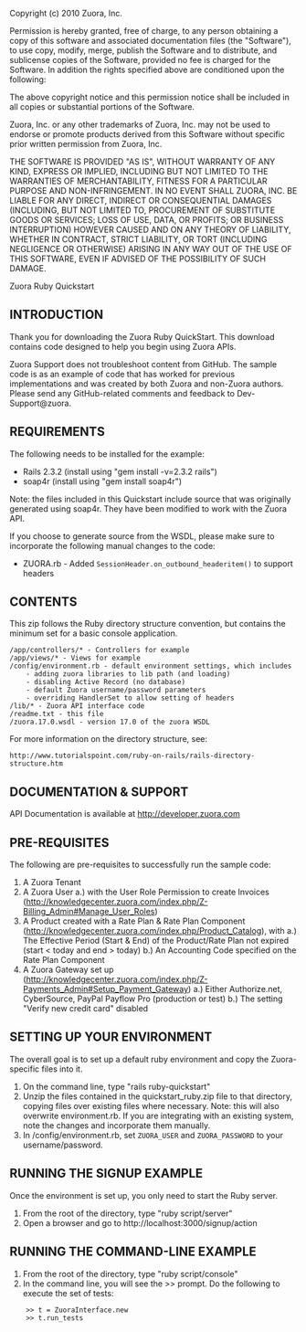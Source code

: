 Copyright (c) 2010 Zuora, Inc.

Permission is hereby granted, free of charge, to any person obtaining a copy of
this software and associated documentation files (the "Software"), to use copy,
modify, merge, publish the Software and to distribute, and sublicense copies of
the Software, provided no fee is charged for the Software.  In addition the
rights specified above are conditioned upon the following:

The above copyright notice and this permission notice shall be included in all
copies or substantial portions of the Software.

Zuora, Inc. or any other trademarks of Zuora, Inc.  may not be used to endorse
or promote products derived from this Software without specific prior written
permission from Zuora, Inc.

THE SOFTWARE IS PROVIDED "AS IS", WITHOUT WARRANTY OF ANY KIND, EXPRESS OR
IMPLIED, INCLUDING BUT NOT LIMITED TO THE WARRANTIES OF MERCHANTABILITY,
FITNESS FOR A PARTICULAR PURPOSE AND NON-INFRINGEMENT. IN NO EVENT SHALL
ZUORA, INC. BE LIABLE FOR ANY DIRECT, INDIRECT OR CONSEQUENTIAL DAMAGES
(INCLUDING, BUT NOT LIMITED TO, PROCUREMENT OF SUBSTITUTE GOODS OR SERVICES;
LOSS OF USE, DATA, OR PROFITS; OR BUSINESS INTERRUPTION) HOWEVER CAUSED AND ON
ANY THEORY OF LIABILITY, WHETHER IN CONTRACT, STRICT LIABILITY, OR TORT
(INCLUDING NEGLIGENCE OR OTHERWISE) ARISING IN ANY WAY OUT OF THE USE OF THIS
SOFTWARE, EVEN IF ADVISED OF THE POSSIBILITY OF SUCH DAMAGE.

Zuora Ruby Quickstart

INTRODUCTION
------------

Thank you for downloading the Zuora Ruby QuickStart.  This download contains code
designed to help you begin using Zuora APIs.

Zuora Support does not troubleshoot content from GitHub. The sample code is as an example of code
that has worked for previous implementations and was created by both Zuora and non-Zuora authors.
Please send any GitHub-related comments and feedback to Dev-Support@zuora.

REQUIREMENTS
------------

The following needs to be installed for the example:

- Rails 2.3.2 (install using "gem install -v=2.3.2 rails")
- soap4r (install using "gem install soap4r")

Note: the files included in this Quickstart include source that was originally generated
using soap4r. They have been modified to work with the Zuora API.

If you choose to generate source from the WSDL, please make sure to incorporate the
following manual changes to the code:

- ZUORA.rb - Added `SessionHeader.on_outbound_headeritem()` to support headers

CONTENTS
--------

This zip follows the Ruby directory structure convention, but contains the minimum set
for a basic console application.

    /app/controllers/* - Controllers for example
    /app/views/* - Views for example
    /config/environment.rb - default environment settings, which includes
        - adding zuora libraries to lib path (and loading)
        - disabling Active Record (no database)
        - default Zuora username/password parameters
        - overriding HandlerSet to allow setting of headers
    /lib/* - Zuora API interface code
    /readme.txt - this file
    /zuora.17.0.wsdl - version 17.0 of the zuora WSDL

For more information on the directory structure, see:

    http://www.tutorialspoint.com/ruby-on-rails/rails-directory-structure.htm

DOCUMENTATION & SUPPORT
-----------------------

API Documentation is available at http://developer.zuora.com

PRE-REQUISITES
--------------

The following are pre-requisites to successfully run the sample code:

1. A Zuora Tenant
2. A Zuora User
    a.) with the User Role Permission to create Invoices
        (http://knowledgecenter.zuora.com/index.php/Z-Billing_Admin#Manage_User_Roles)
3. A Product created with a Rate Plan & Rate Plan Component
        (http://knowledgecenter.zuora.com/index.php/Product_Catalog), with
    a.) The Effective Period (Start & End) of the Product/Rate Plan not expired
        (start < today and end > today)
    b.) An Accounting Code specified on the Rate Plan Component
4. A Zuora Gateway set up
   (http://knowledgecenter.zuora.com/index.php/Z-Payments_Admin#Setup_Payment_Gateway)
    a.) Either Authorize.net, CyberSource, PayPal Payflow Pro (production or test)
    b.) The setting "Verify new credit card" disabled

SETTING UP YOUR ENVIRONMENT
--------------------------

The overall goal is to set up a default ruby environment and copy the Zuora-specific files
into it.

1. On the command line, type "rails ruby-quickstart"
2. Unzip the files contained in the quickstart_ruby.zip file to that directory, copying
files over existing files where necessary. Note: this will also overwrite environment.rb.
If you are integrating with an existing system, note the changes and incorporate them
manually.
3. In /config/environment.rb, set `ZUORA_USER` and `ZUORA_PASSWORD` to your username/password.

RUNNING THE SIGNUP EXAMPLE
--------------------------

Once the environment is set up, you only need to start the Ruby server.

1. From the root of the directory, type "ruby script/server"
2. Open a browser and go to http://localhost:3000/signup/action

RUNNING THE COMMAND-LINE EXAMPLE
--------------------------------

1. From the root of the directory, type "ruby script/console"
2. In the command line, you will see the >> prompt. Do the following to execute the set of tests:

```
    >> t = ZuoraInterface.new
    >> t.run_tests
```
